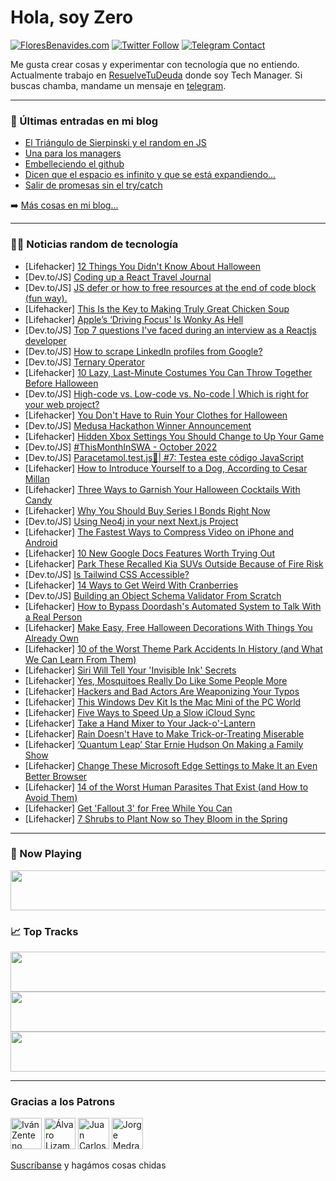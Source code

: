 # Hola, soy Zero

[![FloresBenavides.com](https://img.shields.io/website?down_message=oops&label=MiBlog&style=for-the-badge&up_message=online&url=https%3A%2F%2Ffloresbenavides.com)](https://floresbenavides.com) [![Twitter Follow](https://img.shields.io/twitter/follow/ZeroDragon?color=%231DA1F2&label=Follow&logo=twitter&logoColor=ffffff&style=for-the-badge)](https://twitter.com/zerodragon) [![Telegram Contact](https://img.shields.io/badge/escr%C3%ADbeme-ZeroDragon-%2326A5E4?style=for-the-badge&logo=telegram)](https://t.me/zerodragon)

Me gusta crear cosas y experimentar con tecnología que no entiendo.
Actualmente trabajo en [ResuelveTuDeuda](http://github.com/resuelve) donde soy Tech Manager.
Si buscas chamba, mandame un mensaje en [telegram](https://t.me/zerodragon).

---

### 📕 Últimas entradas en mi blog
<!-- BLOG-POST-LIST:START -->
- [El Triángulo de Sierpinski y el random en JS](https://floresbenavides.com/el-triangulo-de-sierpinski-y-el-random-en-js/)
- [Una para los managers](https://floresbenavides.com/una-para-los-managers/)
- [Embelleciendo el github](https://floresbenavides.com/embelleciendo-el-github/)
- [Dicen que el espacio es infinito y que se está expandiendo…](https://floresbenavides.com/dicen-que-el-espacio-es-infinito-y-que-se-esta-expandiendo/)
- [Salir de promesas sin el try/catch](https://floresbenavides.com/salir-de-promesas-sin-el-try-catch/)
<!-- BLOG-POST-LIST:END -->

➡️ [Más cosas en mi blog...](https://floresbenavides.com)

---

### 👨‍💻 Noticias random de tecnología
<!-- TECH-POSTS:START -->
- [Lifehacker] [12 Things You Didn&#39;t Know About Halloween](https://lifehacker.com/12-things-you-didnt-know-about-halloween-1849712381)
- [Dev.to/JS] [Coding up a React Travel Journal](https://dev.to/atoopdev/coding-up-a-react-travel-journal-3l3h)
- [Dev.to/JS] [JS defer or how to free resources at the end of code block &lpar;fun way&rpar;.](https://dev.to/istarkov/js-defer-or-how-to-free-resources-at-the-end-of-code-block-fun-way-3h81)
- [Lifehacker] [This Is the Key to Making Truly Great Chicken Soup](https://lifehacker.com/this-is-the-key-to-making-truly-great-chicken-soup-1849710760)
- [Lifehacker] [Apple’s ‘Driving Focus&#39; Is Wonky As Hell](https://lifehacker.com/apple-s-driving-focus-is-wonky-as-hell-1849709512)
- [Dev.to/JS] [Top 7 questions I&#39;ve faced during an interview as a Reactjs developer](https://dev.to/elliot_brenyasarfo_18749/top-7-questions-ive-faced-during-an-interview-as-a-reactjs-developer-2inc)
- [Dev.to/JS] [How to scrape LinkedIn profiles from Google?](https://dev.to/darshan0_1/how-to-scrape-linkedin-profiles-from-google-1b0a)
- [Dev.to/JS] [Ternary Operator](https://dev.to/mikefazekas/ternary-operator-26fd)
- [Lifehacker] [10 Lazy, Last-Minute Costumes You Can Throw Together Before Halloween](https://lifehacker.com/10-lazy-last-minute-costumes-you-can-throw-together-be-1849710458)
- [Dev.to/JS] [High-code vs. Low-code vs. No-code | Which is right for your web project?](https://dev.to/richkurtzman/high-code-vs-low-code-vs-no-code-which-is-right-for-your-web-project-5d48)
- [Lifehacker] [You Don&#39;t Have to Ruin Your Clothes for Halloween](https://lifehacker.com/you-dont-have-to-ruin-your-clothes-for-halloween-1849710200)
- [Dev.to/JS] [Medusa Hackathon Winner Announcement](https://dev.to/medusajs/medusa-hackathon-winner-announcement-41h)
- [Lifehacker] [Hidden Xbox Settings You Should Change to Up Your Game](https://lifehacker.com/hidden-xbox-settings-you-should-change-to-up-your-game-1849709275)
- [Dev.to/JS] [#ThisMonthInSWA - October 2022](https://dev.to/azure/thismonthinswa-october-2022-18gn)
- [Dev.to/JS] [Paracetamol.test.js🧪| #7: Testea este código JavaScript](https://dev.to/duxtech/paracetamoltestjs-7-testea-este-codigo-javascript-3h2c)
- [Lifehacker] [How to Introduce Yourself to a Dog, According to Cesar Millan](https://lifehacker.com/how-to-introduce-yourself-to-a-dog-according-to-cesar-1849709628)
- [Lifehacker] [Three Ways to Garnish Your Halloween Cocktails With Candy](https://lifehacker.com/three-ways-to-garnish-your-halloween-cocktails-with-can-1849709770)
- [Lifehacker] [Why You Should Buy Series I Bonds Right Now](https://lifehacker.com/why-you-should-buy-series-i-bonds-right-now-1849708604)
- [Dev.to/JS] [Using Neo4j in your next Next.js Project](https://dev.to/adamcowley/using-neo4j-in-your-next-nextjs-project-77)
- [Lifehacker] [The Fastest Ways to Compress Video on iPhone and Android](https://lifehacker.com/the-fastest-ways-to-compress-video-on-iphone-and-androi-1849523806)
- [Lifehacker] [10 New Google Docs Features Worth Trying Out](https://lifehacker.com/10-new-google-docs-features-worth-trying-out-1849708472)
- [Lifehacker] [Park These Recalled Kia SUVs Outside Because of Fire Risk](https://lifehacker.com/park-these-recalled-kia-suvs-outside-because-of-fire-ri-1849706684)
- [Dev.to/JS] [Is Tailwind CSS Accessible?](https://dev.to/devsatasurion/is-tailwind-css-accessible-52dc)
- [Lifehacker] [14 Ways to Get Weird With Cranberries](https://lifehacker.com/14-ways-to-get-weird-with-cranberries-1849706421)
- [Dev.to/JS] [Building an Object Schema Validator From Scratch](https://dev.to/kalashin1/building-a-object-schema-validator-from-scratch-1n0k)
- [Lifehacker] [How to Bypass Doordash&#39;s Automated System to Talk With a Real Person](https://lifehacker.com/how-to-bypass-doordashs-automated-system-to-talk-with-a-1849707119)
- [Lifehacker] [Make Easy, Free Halloween Decorations With Things You Already Own](https://lifehacker.com/make-easy-free-halloween-decorations-with-things-you-a-1849706591)
- [Lifehacker] [10 of the Worst Theme Park Accidents In History &lpar;and What We Can Learn From Them&rpar;](https://lifehacker.com/10-of-the-worst-theme-park-accidents-in-history-and-wh-1849708098)
- [Lifehacker] [Siri Will Tell Your &#39;Invisible Ink&#39; Secrets](https://lifehacker.com/siri-will-tell-your-invisible-ink-secrets-1849705743)
- [Lifehacker] [Yes, Mosquitoes Really Do Like Some People More](https://lifehacker.com/yes-mosquitoes-really-do-like-some-people-more-1849706546)
- [Lifehacker] [Hackers and Bad Actors Are Weaponizing Your Typos](https://lifehacker.com/hackers-and-bad-actors-are-weaponizing-your-typos-1849706716)
- [Lifehacker] [This Windows Dev Kit Is the Mac Mini of the PC World](https://lifehacker.com/this-windows-dev-kit-is-the-mac-mini-of-the-pc-world-1849704668)
- [Lifehacker] [Five Ways to Speed Up a Slow iCloud Sync](https://lifehacker.com/five-ways-to-speed-up-a-slow-icloud-sync-1849706082)
- [Lifehacker] [Take a Hand Mixer to Your Jack-o&#39;-Lantern](https://lifehacker.com/take-a-hand-mixer-to-your-jack-o-lantern-1849706085)
- [Lifehacker] [Rain Doesn&#39;t Have to Make Trick-or-Treating Miserable](https://lifehacker.com/rain-doesnt-have-to-make-trick-or-treating-miserable-1849705299)
- [Lifehacker] [‘Quantum Leap’ Star Ernie Hudson On Making a Family Show](https://lifehacker.com/quantum-leap-star-ernie-hudson-on-making-a-family-sho-1849705983)
- [Lifehacker] [Change These Microsoft Edge Settings to Make It an Even Better Browser](https://lifehacker.com/change-these-microsoft-edge-settings-to-make-it-an-even-1849705168)
- [Lifehacker] [14 of the Worst Human Parasites That Exist &lpar;and How to Avoid Them&rpar;](https://lifehacker.com/14-of-the-worst-human-parasites-that-exist-and-how-to-1849700930)
- [Lifehacker] [Get &#39;Fallout 3&#39; for Free While You Can](https://lifehacker.com/get-fallout-3-for-free-while-you-can-1849705583)
- [Lifehacker] [7 Shrubs to Plant Now so They Bloom in the Spring](https://lifehacker.com/7-shrubs-to-plant-now-so-they-bloom-in-the-spring-1849703342)<!-- TECH-POSTS:END -->

---

### 🎵 Now Playing
<a href="https://spotify-now-playing-dun.vercel.app/now-playing?open"><img src="https://spotify-now-playing-dun.vercel.app/now-playing" width="540" height="64"></a>

### 📈 Top Tracks
<a href="https://spotify-now-playing-dun.vercel.app/top-tracks?i=1&open"><img src="https://spotify-now-playing-dun.vercel.app/top-tracks?i=1" width="540" height="64"></a>
<a href="https://spotify-now-playing-dun.vercel.app/top-tracks?i=2&open"><img src="https://spotify-now-playing-dun.vercel.app/top-tracks?i=2" width="540" height="64"></a>
<a href="https://spotify-now-playing-dun.vercel.app/top-tracks?i=3&open"><img src="https://spotify-now-playing-dun.vercel.app/top-tracks?i=3" width="540" height="64"></a>

---

### Gracias a los Patrons
[<img src="https://avatars.githubusercontent.com/u/243380?v=4" alt="Iván Zenteno" width="50px">](https://github.com/k001) [<img src="https://avatars.githubusercontent.com/u/19955639?v=4" alt="Álvaro Lizama" width="50px">](https://github.com/alvarolizama) [<img src="https://avatars.githubusercontent.com/u/2718753?v=4" alt="Juan Carlos Ruiz" width="50px">](https://github.com/JuanCrg90) [<img src="https://avatars.githubusercontent.com/u/37025?v=4" alt="Jorge Medrano" width="50px">](https://github.com/h1pp1e) 

[Suscríbanse](https://www.patreon.com/zerodragon) y hagámos cosas chidas
